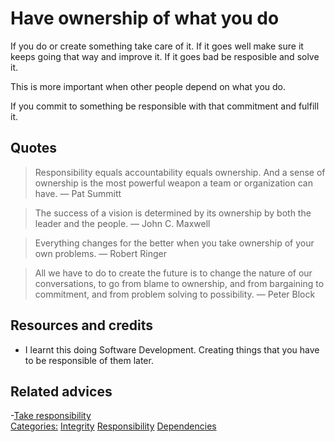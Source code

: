 # Have ownership of what you do

If you do or create something take care of it. If it goes well make sure it keeps going that way and improve it. If it goes bad be resposible and solve it.

This is more important when other people depend on what you do.

If you commit to something be responsible with that commitment and fulfill it.

## Quotes

> Responsibility equals accountability equals ownership. And a sense of ownership is the most powerful weapon a team or organization can have. ― Pat Summitt

> The success of a vision is determined by its ownership by both the leader and the people. ― John C. Maxwell

> Everything changes for the better when you take ownership of your own problems. ― Robert Ringer

> All we have to do to create the future is to change the nature of our conversations, to go from blame to ownership, and from bargaining to commitment, and from problem solving to possibility. ― Peter Block

## Resources and credits

- I learnt this doing Software Development. Creating things that you have to be responsible of them later.

## Related advices

-[Take responsibility](../Take%20responsibility/index.md) <br/>[Categories:](../Categories/index.md) [Integrity](../Categories/Integrity.md) [Responsibility](../Categories/Responsibility.md) [Dependencies](../Categories/Dependencies.md)